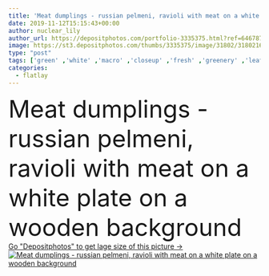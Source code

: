```yaml
---
title: 'Meat dumplings - russian pelmeni, ravioli with meat on a white plate on a wooden background'
date: 2019-11-12T15:15:43+00:00
author: nuclear_lily
author_url: https://depositphotos.com/portfolio-3335375.html?ref=64678756
image: https://st3.depositphotos.com/thumbs/3335375/image/31802/318021676/api_thumb_450.jpg?forcejpeg=true
type: "post"
tags: ['green' ,'white' ,'macro' ,'closeup' ,'fresh' ,'greenery' ,'leaf' ,'natural' ,'meat' ,'food' ,'cuisine' ,'edible' ,'delicious' ,'homemade' ,'meal' ,'Boiled' ,'dinner' ,'lunch' ,'pepper' ,'bowl' ,'gourmet' ,'parsley' ,'traditional' ,'ingredients' ,'flour' ,'russian' ,'spice' ,'prepared' ,'pot' ,'spices' ,'salt' ,'dough' ,'greens' ,'dumpling' ,'pelmeni' ,'ravioli' ,'flatlay' ]
categories: 
  - flatlay
---
```

<div aling="center">
            <font size="60"> Meat dumplings - russian pelmeni, ravioli with meat on a white plate on a wooden background</font>   
</div>
<div>
    <a href='https://st3.depositphotos.com/thumbs/3335375/image/31802/318021676/api_thumb_450.jpg?forcejpeg=true?ref=64678756' target=_blank > Go "Depositphotos" to get lage size of this picture ->
        <img href='https://st3.depositphotos.com/thumbs/3335375/image/31802/318021676/api_thumb_450.jpg?forcejpeg=true?ref=64678756' src='https://st3.depositphotos.com/3335375/31802/i/950/depositphotos_318021676-stock-photo-meat-dumplings-russian-pelmeni-ravioli.jpg?forcejpeg=true' alt='Meat dumplings - russian pelmeni, ravioli with meat on a white plate on a wooden background' >
    </a>
</div>
